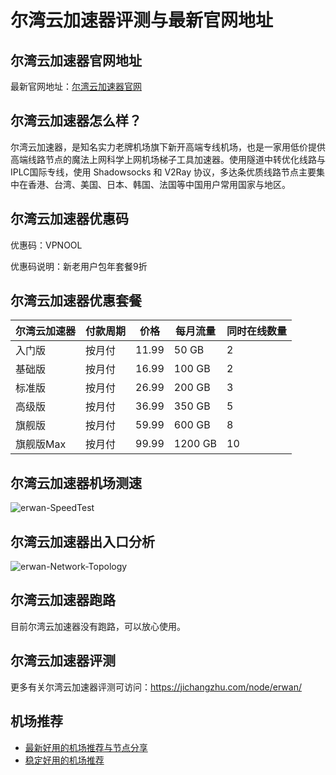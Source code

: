 # 尔湾云加速器评测与最新官网地址

## 尔湾云加速器官网地址
最新官网地址：[尔湾云加速器官网](https://jd123.affxc.com/erwan/)

## 尔湾云加速器怎么样？
尔湾云加速器，是知名实力老牌机场旗下新开高端专线机场，也是一家用低价提供高端线路节点的魔法上网科学上网机场梯子工具加速器。使用隧道中转优化线路与IPLC国际专线，使用 Shadowsocks 和 V2Ray 协议，多达条优质线路节点主要集中在香港、台湾、美国、日本、韩国、法国等中国用户常用国家与地区。

## 尔湾云加速器优惠码

优惠码：VPNOOL

优惠码说明：新老用户包年套餐9折

## 尔湾云加速器优惠套餐

| 尔湾云加速器  | 付款周期 | 价格    | 每月流量    | 同时在线数量 |
|--------|------|-------|---------|--------|
| 入门版    | 按月付  | 11.99 | 50 GB   | 2      |
| 基础版    | 按月付  | 16.99 | 100 GB  | 2      |
| 标准版    | 按月付  | 26.99 | 200 GB  | 3      |
| 高级版    | 按月付  | 36.99 | 350 GB  | 5      |
| 旗舰版    | 按月付  | 59.99 | 600 GB  | 8      |
| 旗舰版Max | 按月付  | 99.99 | 1200 GB | 10     |


## 尔湾云加速器机场测速

![erwan-SpeedTest](https://github.com/user-attachments/assets/1b30f721-8e1b-43af-98eb-307034fb143c)


## 尔湾云加速器出入口分析

![erwan-Network-Topology](https://github.com/user-attachments/assets/8d13fa66-9de6-4ea3-b6a3-582965942dc4)


## 尔湾云加速器跑路
目前尔湾云加速器没有跑路，可以放心使用。

## 尔湾云加速器评测
更多有关尔湾云加速器评测可访问：https://jichangzhu.com/node/erwan/

## 机场推荐
 - [最新好用的机场推荐与节点分享](https://github.com/jichangzhu/JichangTuijian)
 - [稳定好用的机场推荐](https://jichangzhu.com/node/?utm_source=github&utm_medium=jichangzhu-details)

